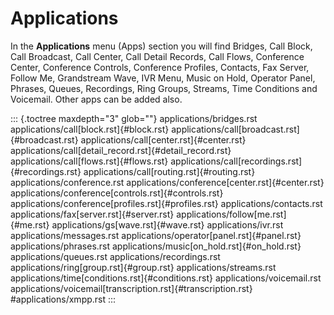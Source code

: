 # Applications

In the **Applications** menu (Apps) section you will find Bridges, Call
Block, Call Broadcast, Call Center, Call Detail Records, Call Flows,
Conference Center, Conference Controls, Conference Profiles, Contacts,
Fax Server, Follow Me, Grandstream Wave, IVR Menu, Music on Hold,
Operator Panel, Phrases, Queues, Recordings, Ring Groups, Streams, Time
Conditions and Voicemail. Other apps can be added also.

::: {.toctree maxdepth="3" glob=""}
applications/bridges.rst applications/call[block.rst]{#block.rst}
applications/call[broadcast.rst]{#broadcast.rst}
applications/call[center.rst]{#center.rst}
applications/call[detail_record.rst]{#detail_record.rst}
applications/call[flows.rst]{#flows.rst}
applications/call[recordings.rst]{#recordings.rst}
applications/call[routing.rst]{#routing.rst} applications/conference.rst
applications/conference[center.rst]{#center.rst}
applications/conference[controls.rst]{#controls.rst}
applications/conference[profiles.rst]{#profiles.rst}
applications/contacts.rst applications/fax[server.rst]{#server.rst}
applications/follow[me.rst]{#me.rst}
applications/gs[wave.rst]{#wave.rst} applications/ivr.rst
applications/messages.rst applications/operator[panel.rst]{#panel.rst}
applications/phrases.rst applications/music[on_hold.rst]{#on_hold.rst}
applications/queues.rst applications/recordings.rst
applications/ring[group.rst]{#group.rst} applications/streams.rst
applications/time[conditions.rst]{#conditions.rst}
applications/voicemail.rst
applications/voicemail[transcription.rst]{#transcription.rst}
#applications/xmpp.rst
:::
